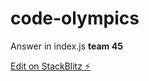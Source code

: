 # code-olympics
Answer in index.js **team 45**


[Edit on StackBlitz ⚡️](https://stackblitz.com/edit/js-frbut9)
